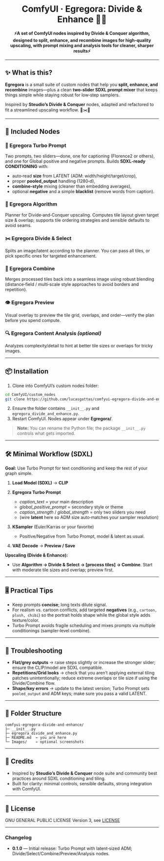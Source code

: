 <center>

# **ComfyUI · Egregora: Divide & Enhance** 🧩🚀

**⚡A set of ComfyUI nodes inspired by Divide & Conquer algorithm, designed to split, enhance, and recombine images for high-quality upscaling, with prompt mixing and analysis tools for cleaner, sharper results⚡**

</center>

---

## ✨ What is this?

**Egregora** is a small suite of custom nodes that help you **split, enhance, and recombine** images—plus a clean **two‑slider SDXL prompt mixer** that keeps things simple while staying robust for low‑step samplers.

Inspired by **Steudio’s Divide & Conquer** nodes, adapted and refactored to fit a streamlined upscaling workflow. 🧠✂️🧵

---

## 🧱 Included Nodes

### 🚀 Egregora Turbo Prompt

Two prompts, two sliders—done, one for captioning (Florence2 or others), and one for Global positive and negative prompts. Builds **SDXL‑ready CONDITIONING** with:

* auto‑read **size** from LATENT (ADM: width/height/target/crop),
* proper **pooled\_output** handling (1280‑d),
* **combine‑style** mixing (cleaner than embedding averages),
* optional **negative** and a simple **blacklist** (remove words from caption).

### 🧠 Egregora Algorithm

Planner for Divide‑and‑Conquer upscaling. Computes tile layout given target size & overlap; supports tile ordering strategies and sensible defaults to avoid seams.

### ✂️ Egregora Divide & Select

Splits an image/latent according to the planner. You can pass all tiles, or pick specific ones for targeted enhancement.

### 🔗 Egregora Combine

Merges processed tiles back into a seamless image using robust blending (distance‑field / multi‑scale style approaches to avoid borders and repetition).

### 👁️ Egregora Preview

Visual overlay to preview the tile grid, overlaps, and order—verify the plan before you spend compute.

### 🔍 Egregora Content Analysis *(optional)*

Analyzes complexity/detail to hint at better tile sizes or overlaps for tricky images.

---

## 📦 Installation

1. Clone into ComfyUI’s custom nodes folder:

```bash
cd ComfyUI/custom_nodes
git clone https://github.com/lucasgattas/comfyui-egregora-divide-and-enhance.git
```

2. Ensure the folder contains `__init__.py` and `egregora_divide_and_enhance.py`.
3. Restart ComfyUI. Nodes appear under **Egregora/**.

> **Note:** You can rename the Python file; the package `__init__.py` controls what gets imported.

---

## 🛠️ Minimal Workflow (SDXL)

**Goal:** Use Turbo Prompt for text conditioning and keep the rest of your graph simple.

1. **Load Model (SDXL)** → **CLIP**
2. **Egregora Turbo Prompt**

   * *caption\_text* = your main description
   * *global\_positive\_prompt* = secondary style or theme
   * *caption\_strength* / *global\_strength* = only two sliders you need
   * (wire **latent** here so ADM size auto‑matches your sampler resolution)
3. **KSampler** (Euler/Karras or your favorite)

   * Positive/Negative from Turbo Prompt, model & latent as usual.
4. **VAE Decode** → **Preview / Save**

**Upscaling (Divide & Enhance):**

* Use **Algorithm → Divide & Select → \[process tiles] → Combine**.
  Start with moderate tile sizes and overlap; preview first.

---

## 🎚️ Practical Tips

* Keep prompts **concise**; long texts dilute signal.
* For realism vs. cartoon conflicts, add targeted **negatives** (e.g., `cartoon, plush, chibi`) so the portrait holds shape while the global style adds texture/color.
* Turbo Prompt avoids fragile scheduling and mixes prompts via multiple conditionings (sampler‑level combine).

---

## 🧪 Troubleshooting

* **Flat/grey outputs** → raise steps slightly or increase the stronger slider; ensure the CLIP/model are SDXL compatible.
* **Repetitions/Grid looks** → check that you aren’t applying external tiling patches unintentionally; reduce extreme overlaps or tile size if using the Divide/Combine flow.
* **Shape/key errors** → update to the latest version; Turbo Prompt sets `pooled_output` and ADM keys; make sure you pass a valid LATENT.

---

## 🧾 Folder Structure

```
comfyui-egregora-divide-and-enhance/
├─ __init__.py
├─ egregora_divide_and_enhance.py
├─ README.md  ← you are here
└─ Images/    ← optional screenshots
```

---

## 🙌 Credits

* Inspired by **Steudio’s Divide & Conquer** node suite and community best practices around SDXL conditioning and tiling.
* Built for clarity: minimal controls, sensible defaults, strong integration with ComfyUI.

---

## 📜 License

GNU GENERAL PUBLIC LICENSE Version 3, see [LICENSE](LICENSE)

---

### Changelog

* **0.1.0** — Initial release: Turbo Prompt with latent‑sized ADM; Divide/Select/Combine/Preview/Analysis nodes.
